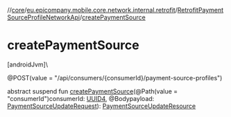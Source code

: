 //[core](../../../index.md)/[eu.epicompany.mobile.core.network.internal.retrofit](../index.md)/[RetrofitPaymentSourceProfileNetworkApi](index.md)/[createPaymentSource](create-payment-source.md)

# createPaymentSource

[androidJvm]\

@POST(value = &quot;/api/consumers/{consumerId}/payment-source-profiles&quot;)

abstract suspend fun [createPaymentSource](create-payment-source.md)(@Path(value = &quot;consumerId&quot;)consumerId: [UUID4](../../eu.epicompany.mobile.core.datatypes/index.md#545543244%2FClasslikes%2F-1060529556), @Bodypayload: [PaymentSourceUpdateRequest](../../eu.epicompany.mobile.core.network.model.proxy/-payment-source-update-request/index.md)): [PaymentSourceUpdateResource](../../eu.epicompany.mobile.core.network.model.proxy/-payment-source-update-resource/index.md)
